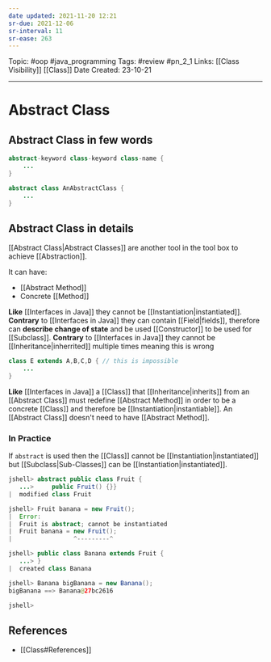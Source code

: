 ```yaml
---
date updated: 2021-11-20 12:21
sr-due: 2021-12-06
sr-interval: 11
sr-ease: 263
---
```


Topic: #oop #java_programming
Tags: #review #pn_2_1
Links: [[Class  Visibility]] [[Class]]
Date Created: 23-10-21

---

# Abstract Class

## Abstract Class in few words

```java
abstract-keyword class-keyword class-name {
	...
}
```

```java
abstract class AnAbstractClass {
	...
}
```

## Abstract Class in details

[[Abstract Class|Abstract Classes]] are another tool in the tool box to achieve [[Abstraction]].

It can have:

- [[Abstract Method]]
- Concrete [[Method]]

**Like** [[Interfaces in Java]] they cannot be [[Instantiation|instantiated]].
**Contrary** to [[Interfaces in Java]] they can contain [[Field|fields]], therefore can **describe change of state** and be used [[Constructor]] to be used for [[Subclass]].
**Contrary** to [[Interfaces in Java]] they cannot be [[Inheritance|inherrited]] multiple times meaning this is wrong

```java
class E extends A,B,C,D { // this is impossible
	...
}
```

**Like** [[Interfaces in Java]] a [[Class]] that [[Inheritance|inherits]] from an [[Abstract Class]] must redefine [[Abstract Method]] in order to be a concrete [[Class]] and therefore be [[Instantiation|instantiable]].
An [[Abstract Class]] doesn't need to have [[Abstract Method]].

### In Practice

If `abstract` is used then the [[Class]] cannot be [[Instantiation|instantiated]] but [[Subclass|Sub-Classes]] can be [[Instantiation|instantiated]].

```java
jshell> abstract public class Fruit {
   ...>     public Fruit() {}}
|  modified class Fruit

jshell> Fruit banana = new Fruit();
|  Error:
|  Fruit is abstract; cannot be instantiated
|  Fruit banana = new Fruit();
|                 ^---------^

jshell> public class Banana extends Fruit {
   ...> }
|  created class Banana

jshell> Banana bigBanana = new Banana();
bigBanana ==> Banana@27bc2616

jshell> 
```

## References

- [[Class#References]]
